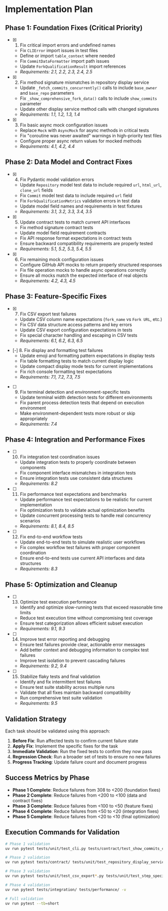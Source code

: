 # Implementation Plan

## Phase 1: Foundation Fixes (Critical Priority)

- [x] 1. Fix critical import errors and undefined names
  - Fix `CLIError` import issues in test files
  - Define or import `table_context` where needed
  - Fix `CommitDataFormatter` import path issues
  - Update `ForkQualificationResult` import references
  - _Requirements: 2.1, 2.2, 2.3, 2.4, 2.5_

- [x] 2. Fix method signature mismatches in repository display service
  - Update `_fetch_commits_concurrently()` calls to include `base_owner` and `base_repo` parameters
  - Fix `_show_comprehensive_fork_data()` calls to include `show_commits` parameter
  - Update other display service method calls with changed signatures
  - _Requirements: 1.1, 1.2, 1.3, 1.4_

- [x] 3. Fix basic async mock configuration issues
  - Replace `Mock` with `AsyncMock` for async methods in critical tests
  - Fix "coroutine was never awaited" warnings in high-priority test files
  - Configure proper async return values for mocked methods
  - _Requirements: 4.1, 4.2, 4.4_

## Phase 2: Data Model and Contract Fixes

- [x] 4. Fix Pydantic model validation errors
  - Update `Repository` model test data to include required `url`, `html_url`, `clone_url` fields
  - Fix `Commit` model test data to include required `url` field
  - Fix `ForkQualificationMetrics` validation errors in test data
  - Update model field names and requirements in test fixtures
  - _Requirements: 3.1, 3.2, 3.3, 3.4, 3.5_

- [x] 5. Update contract tests to match current API interfaces
  - Fix method signature contract tests
  - Update model field requirement contracts
  - Fix API response format expectations in contract tests
  - Ensure backward compatibility requirements are properly tested
  - _Requirements: 5.1, 5.2, 5.3, 5.4, 5.5_

- [x] 6. Fix remaining mock configuration issues
  - Configure GitHub API mocks to return properly structured responses
  - Fix file operation mocks to handle async operations correctly
  - Ensure all mocks match the expected interface of real objects
  - _Requirements: 4.2, 4.3, 4.5_

## Phase 3: Feature-Specific Fixes

- [x] 7. Fix CSV export test failures
  - Update CSV column name expectations (`fork_name` vs `Fork URL`, etc.)
  - Fix CSV data structure access patterns and key errors
  - Update CSV export configuration expectations in tests
  - Fix special character handling and escaping in CSV tests
  - _Requirements: 6.1, 6.2, 6.3, 6.5_

- [-] 8. Fix display and formatting test failures
  - Update emoji and formatting pattern expectations in display tests
  - Fix table formatting tests to match current display logic
  - Update compact display mode tests for current implementations
  - Fix rich console formatting test expectations
  - _Requirements: 7.1, 7.2, 7.3, 7.5_

- [ ] 9. Fix terminal detection and environment-specific tests
  - Update terminal width detection tests for different environments
  - Fix parent process detection tests that depend on execution environment
  - Make environment-dependent tests more robust or skip appropriately
  - _Requirements: 7.4_

## Phase 4: Integration and Performance Fixes

- [ ] 10. Fix integration test coordination issues
  - Update integration tests to properly coordinate between components
  - Fix component interface mismatches in integration tests
  - Ensure integration tests use consistent data structures
  - _Requirements: 8.2_

- [ ] 11. Fix performance test expectations and benchmarks
  - Update performance test expectations to be realistic for current implementation
  - Fix optimization tests to validate actual optimization benefits
  - Update concurrent processing tests to handle real concurrency scenarios
  - _Requirements: 8.1, 8.4, 8.5_

- [ ] 12. Fix end-to-end workflow tests
  - Update end-to-end tests to simulate realistic user workflows
  - Fix complex workflow test failures with proper component coordination
  - Ensure end-to-end tests use current API interfaces and data structures
  - _Requirements: 8.3_

## Phase 5: Optimization and Cleanup

- [ ] 13. Optimize test execution performance
  - Identify and optimize slow-running tests that exceed reasonable time limits
  - Reduce test execution time without compromising test coverage
  - Ensure test categorization allows efficient subset execution
  - _Requirements: 9.1, 9.3_

- [ ] 14. Improve test error reporting and debugging
  - Ensure test failures provide clear, actionable error messages
  - Add better context and debugging information to complex test failures
  - Improve test isolation to prevent cascading failures
  - _Requirements: 9.2, 9.4_

- [ ] 15. Stabilize flaky tests and final validation
  - Identify and fix intermittent test failures
  - Ensure test suite stability across multiple runs
  - Validate that all fixes maintain backward compatibility
  - Run comprehensive test suite validation
  - _Requirements: 9.5_

## Validation Strategy

Each task should be validated using this approach:

1. **Before Fix**: Run affected tests to confirm current failure state
2. **Apply Fix**: Implement the specific fixes for the task
3. **Immediate Validation**: Run the fixed tests to confirm they now pass
4. **Regression Check**: Run a broader set of tests to ensure no new failures
5. **Progress Tracking**: Update failure count and document progress

## Success Metrics by Phase

- **Phase 1 Complete**: Reduce failures from 308 to <200 (foundation fixes)
- **Phase 2 Complete**: Reduce failures from <200 to <100 (data and contract fixes)
- **Phase 3 Complete**: Reduce failures from <100 to <50 (feature fixes)
- **Phase 4 Complete**: Reduce failures from <50 to <20 (integration fixes)
- **Phase 5 Complete**: Reduce failures from <20 to <10 (final optimization)

## Execution Commands for Validation

```bash
# Phase 1 validation
uv run pytest tests/unit/test_cli.py tests/contract/test_show_commits_contracts.py -v

# Phase 2 validation  
uv run pytest tests/contract/ tests/unit/test_repository_display_service.py -v

# Phase 3 validation
uv run pytest tests/unit/test_csv_export*.py tests/unit/test_step_specific_displays.py -v

# Phase 4 validation
uv run pytest tests/integration/ tests/performance/ -v

# Full validation
uv run pytest --tb=short
```